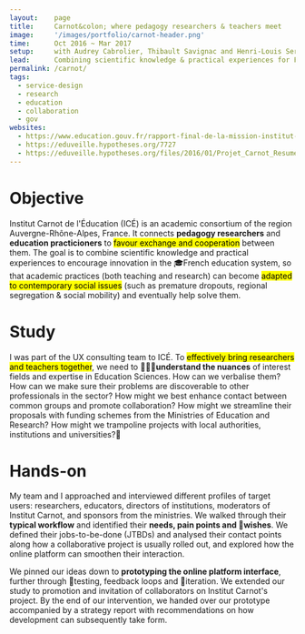 ```yaml
---
layout:    page
title:     Carnot&colon; where pedagogy researchers & teachers meet
image:     '/images/portfolio/carnot-header.png'
time:      Oct 2016 ~ Mar 2017
setup:     with Audrey Cabrolier, Thibault Savignac and Henri-Louis Sergent.
lead:      Combining scientific knowledge & practical experiences for French education innovation.
permalink: /carnot/
tags:
  - service-design
  - research
  - education
  - collaboration
  - gov
websites:
  - https://www.education.gouv.fr/rapport-final-de-la-mission-institut-carnot-de-l-education-4277
  - https://eduveille.hypotheses.org/7727
  - https://eduveille.hypotheses.org/files/2016/01/Projet_Carnot_Resume.pdf
---
```


# Objective
Institut Carnot de l'Éducation (ICÉ) is an academic consortium of the region Auvergne-Rhône-Alpes, France. It connects **pedagogy researchers** and **education practicioners** to <mark>favour exchange and cooperation</mark> between them. The goal is to combine scientific knowledge and practical experiences to encourage innovation in the 🎓French education system, so that academic practices (both teaching and research) can become <mark>adapted to contemporary social issues</mark> (such as premature dropouts, regional segregation & social mobility) and eventually help solve them.


# Study
I was part of the UX consulting team to ICÉ. To <mark>effectively bring researchers and teachers together</mark>, we need to **🕵🏽‍♂️understand the nuances** of interest fields and expertise in Education Sciences. How can we verbalise them? How can we make sure their problems are discoverable to other professionals in the sector? How might we best enhance contact between common groups and promote collaboration? How might we streamline their proposals with funding schemes from the Ministries of Education and Research? How might we trampoline projects with local authorities, institutions and universities?🤔


# Hands-on
My team and I approached and interviewed different profiles of target users: researchers, educators, directors of institutions, moderators of Institut Carnot, and sponsors from the ministries. We walked through their **typical workflow** and identified their **needs, pain points and 🔮wishes**. We defined their jobs-to-be-done (JTBDs) and analysed their contact points along how a collaborative project is usually rolled out, and explored how the online platform can smoothen their interaction.

We pinned our ideas down to **prototyping the online platform interface**, further through 🧪testing, feedback loops and 🔄iteration. We extended our study to promotion and invitation of collaborators on Institut Carnot's project. By the end of our intervention, we handed over our prototype accompanied by a strategy report with recommendations on how development can subsequently take form.


<!--- Remarks, partner list
***
>
- favoriser la coopération entre chercheurs et praticiens dans le but d’améliorer les pratiques pédagogiques qui répondent à des enjeux sociaux importants (sorties sans formation, poids croissant des origines sociales et territoriales dans le parcours scolaire)
- construction de partenariats et la facilitation des échanges entre les chercheurs et les enseignants
- favoriser un esprit d’innovation dans le monde de l’enseignement et à instaurer une culture de coopération entre le monde de la recherche et celui de l’enseignement.
- liens entre le système éducatif et la recherche
- structures de coopération entre chercheurs académiques et praticiens
- transfert des connaissances du milieu de la recherche (psychologie cognitive, sciences de l'éducation etc) vers le milieu de l'enseignement
- favoriser l'innovation dans les pratiques pédagogiques en classe

>
le ministère de l'Éducation nationale, le ministère de l’Enseignement supérieur, de la Recherche et de l’Innovation ; les rectorats des trois académies de la région Auvergne-Rhône-Alpes (Rectorat de Clermont-Ferrand, Rectorat de Grenoble, Rectorat de Lyon) ; les universités de la région Auvergne-Rhône-Alpes (Université de Lyon, Université Claude Bernard - Lyon 1, Université Lumière - Lyon 2, Université Jean Moulin - Lyon III, Université Clermont Auvergne, Université Grenoble-Alpes, Université Jean Monnet de Saint-Étienne) ; l’ENS de Lyon et l’Institut Français de l'Éducation (IFÉ) ; les ESPE Clermont Auvergne, Grenoble, et Lyon.
--->
